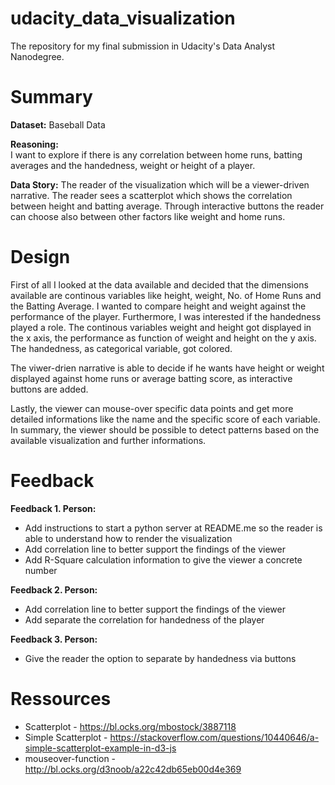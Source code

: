 # udacity_data_visualization
The repository for my final submission in Udacity's Data Analyst Nanodegree.

# Summary

**Dataset:**
Baseball Data

**Reasoning:**		
I want to explore if there is any correlation between home runs, batting averages and the handedness, weight or height of a player.

**Data Story:**
The reader of the visualization which will be a viewer-driven narrative. The reader sees a scatterplot which shows the correlation between height and batting average. Through interactive buttons the reader can choose also between other factors like weight and home runs.

# Design
First of all I looked at the data available and decided that the dimensions available are continous variables like height, weight, No. of Home Runs and the Batting Average. I wanted to compare height and weight against the performance of the player. Furthermore, I was interested if the handedness played a role. The continous variables weight and height got displayed in the x axis, the performance as function of weight and height on the y axis. The handedness, as categorical variable, got colored.

The viwer-drien narrative is able to decide if he wants have height or weight displayed against home runs or average batting score, as interactive buttons are added.

Lastly, the viewer can mouse-over specific data points and get more detailed informations like the name and the specific score of each variable. In summary, the viewer should be possible to detect patterns based on the available visualization and further informations.

# Feedback

**Feedback 1. Person:**
* Add instructions to start a python server at README.me so the reader is able to understand how to render the visualization
* Add correlation line to better support the findings of the viewer
* Add R-Square calculation information to give the viewer a concrete number

**Feedback 2. Person:**
* Add correlation line to better support the findings of the viewer
* Add separate the correlation for handedness of the player

**Feedback 3. Person:**
* Give the reader the option to separate by handedness via buttons

# Ressources
* Scatterplot - https://bl.ocks.org/mbostock/3887118
* Simple Scatterplot - https://stackoverflow.com/questions/10440646/a-simple-scatterplot-example-in-d3-js
* mouseover-function - http://bl.ocks.org/d3noob/a22c42db65eb00d4e369

